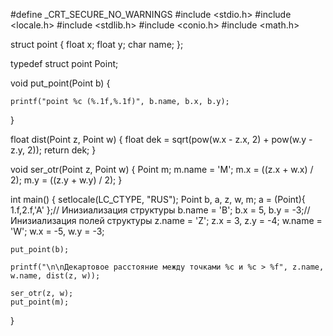 #define _CRT_SECURE_NO_WARNINGS
#include <stdio.h>
#include <locale.h>
#include <stdlib.h>
#include <conio.h>
#include <math.h>

struct point {
	float x;
	float y;
	char name;
};

typedef struct point Point;

void put_point(Point b) {

	printf("point %c (%.1f,%.1f)", b.name, b.x, b.y);
}

float dist(Point z, Point w) {
	float dek = sqrt(pow(w.x - z.x, 2) + pow(w.y - z.y, 2));
		return dek;
}

void ser_otr(Point z, Point w) {
	Point m;
	m.name = 'M';
	m.x = ((z.x + w.x) / 2);
	m.y = ((z.y + w.y) / 2);
}

int main()
{
	setlocale(LC_CTYPE, "RUS");
	Point b, a, z, w, m;
	a = (Point){ 1.f,2.f,'A' };// Инизиализация структуры
	b.name = 'B'; b.x = 5, b.y = -3;// Инизиализация полей структуры
	z.name = 'Z'; z.x = 3, z.y = -4;
	w.name = 'W'; w.x = -5, w.y = -3;

	put_point(b);

	printf("\n\nДекартовое расстояние между точками %c и %c > %f", z.name, w.name, dist(z, w));

	ser_otr(z, w);
	put_point(m);
}

